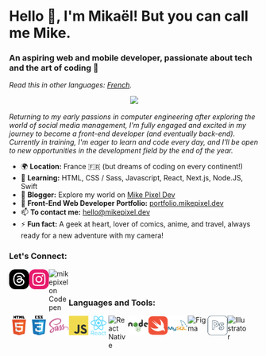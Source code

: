 # Hello 👋, I'm Mikaël! But you can call me Mike.

### An aspiring web and mobile developer, passionate about tech and the art of coding 🚀

_Read this in other languages: [French](README.md)._

<div align="center">
  <img src="https://media.giphy.com/media/2IudUHdI075HL02Pkk/giphy.gif" width="300"/>
</div>

_Returning to my early passions in computer engineering after exploring the world of social media management, I'm fully engaged and excited in my journey to become a front-end developer (and eventually back-end). Currently in training, I'm eager to learn and code every day, and I'll be open to new opportunities in the development field by the end of the year._

- 🌍 **Location:** France 🇫🇷 (but dreams of coding on every continent!)
- 🌱 **Learning:** HTML, CSS / Sass, Javascript, React, Next.js, Node.JS, Swift
- 📝 **Blogger:** Explore my world on [Mike Pixel Dev](https://mikepixel.dev)
- 💼 **Front-End Web Developer Portfolio:** [portfolio.mikepixel.dev](https://portfolio.mikepixel.dev)
- 📫 **To contact me:** [hello@mikepixel.dev](mailto:hello@mikepixel.dev)
- ⚡ **Fun fact:** A geek at heart, lover of comics, anime, and travel, always ready for a new adventure with my camera!

### Let's Connect:

[<img align="left" alt="mikepixel.dev on Threads" width="40px" src="https://github.com/mikepixeldev/mikepixeldev/blob/main/img/threads-logo-black-01.png" />](https://www.threads.net/@mikepixel.dev)
[<img align="left" alt="mikepixel.dev on Instagram" width="40px" src="https://github.com/mikepixeldev/mikepixeldev/blob/main/img/Instagram_Glyph_Gradient.png" />](https://instagram.com/mikepixel.dev)
[<img align="left" alt="mikepixel on Codepen" width="40px" src="https://raw.githubusercontent.com/rahuldkjain/github-profile-readme-generator/master/src/images/icons/Social/codepen.svg" />](https://codepen.io/mikepixel)

<br /><br />

### Languages and Tools:

[<img align="left" alt="HTML5" width="40px" src="https://raw.githubusercontent.com/devicons/devicon/master/icons/html5/html5-original-wordmark.svg" />](https://www.w3.org/html/)
[<img align="left" alt="CSS3" width="40px" src="https://raw.githubusercontent.com/devicons/devicon/master/icons/css3/css3-original-wordmark.svg" />](https://www.w3schools.com/css/)
[<img align="left" alt="Sass" width="40px" src="https://raw.githubusercontent.com/devicons/devicon/master/icons/sass/sass-original.svg" />](https://sass-lang.com)
[<img align="left" alt="JavaScript" width="40px" src="https://raw.githubusercontent.com/devicons/devicon/master/icons/javascript/javascript-original.svg" />](https://developer.mozilla.org/en-US/docs/Web/JavaScript)
[<img align="left" alt="React" width="40px" src="https://raw.githubusercontent.com/devicons/devicon/master/icons/react/react-original-wordmark.svg" />](https://reactjs.org/)
[<img align="left" alt="React Native" width="40px" src="https://reactnative.dev/img/header_logo.svg" />](https://reactnative.dev/)
[<img align="left" alt="Node.js" width="40px" src="https://raw.githubusercontent.com/devicons/devicon/master/icons/nodejs/nodejs-original-wordmark.svg" />](https://nodejs.org)
[<img align="left" alt="Swift" width="40px" src="https://raw.githubusercontent.com/devicons/devicon/master/icons/swift/swift-original.svg" />](https://developer.apple.com/swift/)
[<img align="left" alt="MySQL" width="40px" src="https://raw.githubusercontent.com/devicons/devicon/master/icons/mysql/mysql-original-wordmark.svg" />](https://www.mysql.com/)
[<img align="left" alt="Figma" width="40px" src="https://www.vectorlogo.zone/logos/figma/figma-icon.svg" />](https://www.figma.com/)
[<img align="left" alt="Photoshop" width="40px" src="https://raw.githubusercontent.com/devicons/devicon/master/icons/photoshop/photoshop-line.svg" />](https://www.photoshop.com/en)
[<img align="left" alt="Illustrator" width="40px" src="https://www.vectorlogo.zone/logos/adobe_illustrator/adobe_illustrator-icon.svg" />](https://www.adobe.com/in/products/illustrator.html)

<br /><br />
